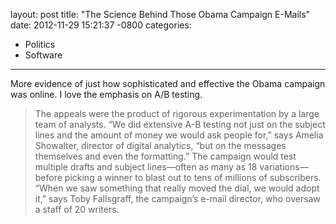 layout: post
title:  "The Science Behind Those Obama Campaign E-Mails"
date:   2012-11-29 15:21:37 -0800
categories:
  - Politics
  - Software
---

More evidence of just how sophisticated and effective the Obama campaign was online. I love the emphasis on A/B testing.

 > The appeals were the product of rigorous experimentation by a large team of analysts. “We did extensive A-B testing not just on the subject lines and the amount of money we would ask people for,” says Amelia Showalter, director of digital analytics, “but on the messages themselves and even the formatting.” The campaign would test multiple drafts and subject lines—often as many as 18 variations—before picking a winner to blast out to tens of millions of subscribers. “When we saw something that really moved the dial, we would adopt it,” says Toby Fallsgraff, the campaign’s e-mail director, who oversaw a staff of 20 writers.

